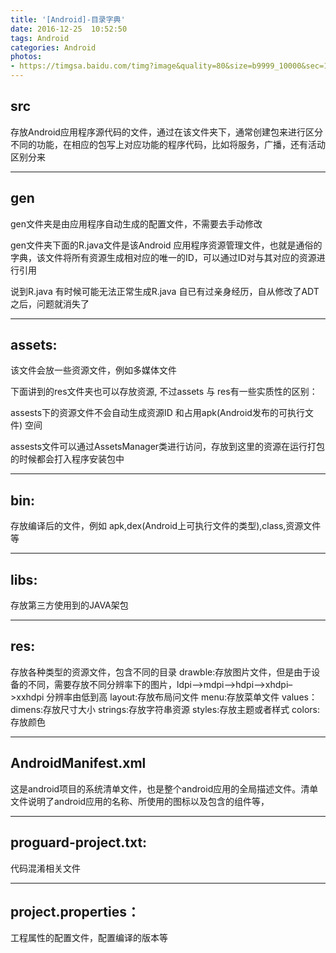 ```yaml
---
title: '[Android]-目录字典'
date: 2016-12-25  10:52:50
tags: Android
categories: Android
photos:
- https://timgsa.baidu.com/timg?image&quality=80&size=b9999_10000&sec=1491630411728&di=edb400f4407b30358789ccc025b966ee&imgtype=0&src=http%3A%2F%2Fimg0.pconline.com.cn%2Fpconline%2F1501%2F13%2F6006483_1_thumb.jpg
---
```




## src

存放Android应用程序源代码的文件，通过在该文件夹下，通常创建包来进行区分不同的功能，在相应的包写上对应功能的程序代码，比如将服务，广播，还有活动区别分来

<!--more-->

----------


## gen

gen文件夹是由应用程序自动生成的配置文件，不需要去手动修改

gen文件夹下面的R.java文件是该Android 应用程序资源管理文件，也就是通俗的字典，该文件将所有资源生成相对应的唯一的ID，可以通过ID对与其对应的资源进行引用

说到R.java 有时候可能无法正常生成R.java 自已有过亲身经历，自从修改了ADT之后，问题就消失了


----------

## assets:

该文件会放一些资源文件，例如多媒体文件

下面讲到的res文件夹也可以存放资源, 不过assets 与 res有一些实质性的区别：

assests下的资源文件不会自动生成资源ID 和占用apk(Android发布的可执行文件) 空间

assests文件可以通过AssetsManager类进行访问，存放到这里的资源在运行打包的时候都会打入程序安装包中


----------

## bin:

存放编译后的文件，例如 apk,dex(Android上可执行文件的类型),class,资源文件等


----------


## libs:

存放第三方使用到的JAVA架包


----------


## res:

存放各种类型的资源文件，包含不同的目录
drawble:存放图片文件，但是由于设备的不同，需要存放不同分辨率下的图片，ldpi–>mdpi–>hdpi–>xhdpi–>xxhdpi 分辨率由低到高
layout:存放布局问文件
menu:存放菜单文件
values：
dimens:存放尺寸大小
strings:存放字符串资源
styles:存放主题或者样式
colors:存放颜色


----------


## AndroidManifest.xml

这是android项目的系统清单文件，也是整个android应用的全局描述文件。清单文件说明了android应用的名称、所使用的图标以及包含的组件等，


----------


## proguard-project.txt:

代码混淆相关文件


----------


## project.properties：

工程属性的配置文件，配置编译的版本等

